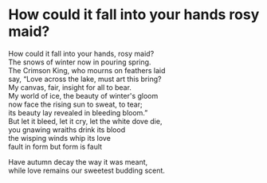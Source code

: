 # How could it fall into your hands rosy maid?

How could it fall into your hands, rosy maid?   
The snows of winter now in pouring spring.   
The Crimson King, who mourns on feathers laid   
say, “Love across the lake, must art this bring?   
My canvas, fair, insight for all to bear.   
My world of ice, the beauty of winter's gloom   
now face the rising sun to sweat, to tear;   
its beauty lay revealed in bleeding bloom.”   
But let it bleed, let it cry, let the white dove die,   
you gnawing wraiths drink its blood   
the wisping winds whip its love   
fault in form but form is fault  

Have autumn decay the way it was meant,  
while love remains our sweetest budding scent.  
